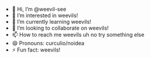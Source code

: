 - 👋 Hi, I’m @weevil-see
- 👀 I’m interested in weevils!
- 🌱 I’m currently learning weevils!
- 💞️ I’m looking to collaborate on weevils!
- 📫 How to reach me weevils uh no try something else
- 😄 Pronouns: curculio/noidea
- ⚡ Fun fact: weevils!

<!---
weevil-see/weevil-see is a ✨ special ✨ repository because its `README.md` (this file) appears on your GitHub profile.
You can click the Preview link to take a look at your changes.
--->
